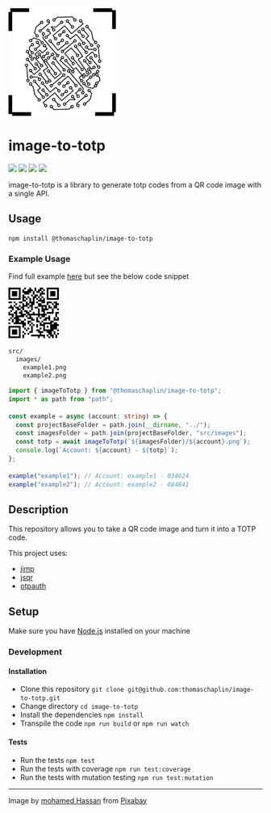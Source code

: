 <img src="assets/logo.png" alt="logo" width="213" height="213" />

# image-to-totp

![](https://img.shields.io/npm/v/@thomaschaplin/image-to-totp?style=plastic)
![](https://img.shields.io/npm/dw/@thomaschaplin/image-to-totp?style=plastic)
![](https://img.shields.io/bundlephobia/min/@thomaschaplin/image-to-totp?style=plastic)
![](https://img.shields.io/github/license/thomaschaplin/image-to-totp?style=plastic)

image-to-totp is a library to generate totp codes from a QR code image with a single API.

## Usage

```
npm install @thomaschaplin/image-to-totp
```

### Example Usage

Find full example [here](https://github.com/thomaschaplin/image-to-totp/blob/master/examples/src/image-to-totp.ts) but see the below code snippet

<img src="./src/__tests__/fixtures/2fa.png" alt="example-qr-code" width="100" height="100" />

```
src/
  images/
    example1.png
    example2.png
```

```ts
import { imageToTotp } from "@thomaschaplin/image-to-totp";
import * as path from "path";

const example = async (account: string) => {
  const projectBaseFolder = path.join(__dirname, "../");
  const imagesFolder = path.join(projectBaseFolder, "src/images");
  const totp = await imageToTotp(`${imagesFolder}/${account}.png`);
  console.log(`Account: ${account} - ${totp}`);
};

example("example1"); // Account: example1 - 034624
example("example2"); // Account: example2 - 084841
```

## Description

This repository allows you to take a QR code image and turn it into a TOTP code.

This project uses:

- [jimp](https://github.com/oliver-moran/jimp)
- [jsqr](https://github.com/cozmo/jsQR)
- [otpauth](https://github.com/hectorm/otpauth)

## Setup

Make sure you have [Node.js](https://nodejs.org/en/) installed on your machine

### Development

#### Installation

- Clone this repository
  `git clone git@github.com:thomaschaplin/image-to-totp.git`
- Change directory `cd image-to-totp`
- Install the dependencies `npm install`
- Transpile the code `npm run build` or `npm run watch`

#### Tests

- Run the tests `npm test`
- Run the tests with coverage `npm run test:coverage`
- Run the tests with mutation testing `npm run test:mutation`

---

Image by
<a href="https://pixabay.com/users/mohamed_hassan-5229782/?utm_source=link-attribution&amp;utm_medium=referral&amp;utm_campaign=image&amp;utm_content=5661868">mohamed
Hassan</a> from
<a href="https://pixabay.com/?utm_source=link-attribution&amp;utm_medium=referral&amp;utm_campaign=image&amp;utm_content=5661868">Pixabay</a>
